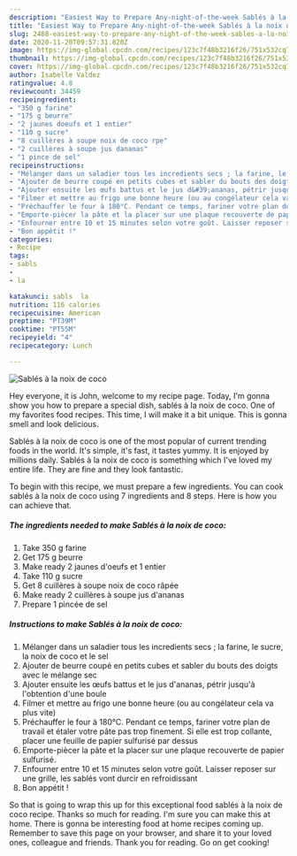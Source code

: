 ```yaml
---
description: "Easiest Way to Prepare Any-night-of-the-week Sablés à la noix de coco"
title: "Easiest Way to Prepare Any-night-of-the-week Sablés à la noix de coco"
slug: 2488-easiest-way-to-prepare-any-night-of-the-week-sables-a-la-noix-de-coco
date: 2020-11-20T09:57:31.820Z
image: https://img-global.cpcdn.com/recipes/123c7f48b3216f26/751x532cq70/sables-a-la-noix-de-coco-photo-principale-de-la-recette.jpg
thumbnail: https://img-global.cpcdn.com/recipes/123c7f48b3216f26/751x532cq70/sables-a-la-noix-de-coco-photo-principale-de-la-recette.jpg
cover: https://img-global.cpcdn.com/recipes/123c7f48b3216f26/751x532cq70/sables-a-la-noix-de-coco-photo-principale-de-la-recette.jpg
author: Isabelle Valdez
ratingvalue: 4.8
reviewcount: 34459
recipeingredient:
- "350 g farine"
- "175 g beurre"
- "2 jaunes doeufs et 1 entier"
- "110 g sucre"
- "8 cuillères à soupe noix de coco rpe"
- "2 cuillères à soupe jus dananas"
- "1 pince de sel"
recipeinstructions:
- "Mélanger dans un saladier tous les incredients secs ; la farine, le sucre, la noix de coco et le sel"
- "Ajouter de beurre coupé en petits cubes et sabler du bouts des doigts avec le mélange sec"
- "Ajouter ensuite les œufs battus et le jus d&#39;ananas, pétrir jusqu&#39;à l&#39;obtention d&#39;une boule"
- "Filmer et mettre au frigo une bonne heure (ou au congélateur cela va plus vite)"
- "Préchauffer le four à 180°C. Pendant ce temps, fariner votre plan de travail et étaler votre pâte pas trop finement. Si elle est trop collante, placer une feuille de papier sulfurisé par dessus"
- "Emporte-piècer la pâte et la placer sur une plaque recouverte de papier sulfurisé."
- "Enfourner entre 10 et 15 minutes selon votre goût. Laisser reposer sur une grille, les sablés vont durcir en refroidissant"
- "Bon appétit !"
categories:
- Recipe
tags:
- sabls
- 
- la

katakunci: sabls  la 
nutrition: 116 calories
recipecuisine: American
preptime: "PT39M"
cooktime: "PT55M"
recipeyield: "4"
recipecategory: Lunch

---
```



![Sablés à la noix de coco](https://img-global.cpcdn.com/recipes/123c7f48b3216f26/751x532cq70/sables-a-la-noix-de-coco-photo-principale-de-la-recette.jpg)

Hey everyone, it is John, welcome to my recipe page. Today, I'm gonna show you how to prepare a special dish, sablés à la noix de coco. One of my favorites food recipes. This time, I will make it a bit unique. This is gonna smell and look delicious.

Sablés à la noix de coco is one of the most popular of current trending foods in the world. It's simple, it's fast, it tastes yummy. It is enjoyed by millions daily. Sablés à la noix de coco is something which I've loved my entire life. They are fine and they look fantastic.




To begin with this recipe, we must prepare a few ingredients. You can cook sablés à la noix de coco using 7 ingredients and 8 steps. Here is how you can achieve that.

<!--inarticleads1-->

##### The ingredients needed to make Sablés à la noix de coco:

1. Take 350 g farine
1. Get 175 g beurre
1. Make ready 2 jaunes d&#39;oeufs et 1 entier
1. Take 110 g sucre
1. Get 8 cuillères à soupe noix de coco râpée
1. Make ready 2 cuillères à soupe jus d&#39;ananas
1. Prepare 1 pincée de sel




<!--inarticleads2-->

##### Instructions to make Sablés à la noix de coco:

1. Mélanger dans un saladier tous les incredients secs ; la farine, le sucre, la noix de coco et le sel
1. Ajouter de beurre coupé en petits cubes et sabler du bouts des doigts avec le mélange sec
1. Ajouter ensuite les œufs battus et le jus d&#39;ananas, pétrir jusqu&#39;à l&#39;obtention d&#39;une boule
1. Filmer et mettre au frigo une bonne heure (ou au congélateur cela va plus vite)
1. Préchauffer le four à 180°C. Pendant ce temps, fariner votre plan de travail et étaler votre pâte pas trop finement. Si elle est trop collante, placer une feuille de papier sulfurisé par dessus
1. Emporte-piècer la pâte et la placer sur une plaque recouverte de papier sulfurisé.
1. Enfourner entre 10 et 15 minutes selon votre goût. Laisser reposer sur une grille, les sablés vont durcir en refroidissant
1. Bon appétit !




So that is going to wrap this up for this exceptional food sablés à la noix de coco recipe. Thanks so much for reading. I'm sure you can make this at home. There is gonna be interesting food at home recipes coming up. Remember to save this page on your browser, and share it to your loved ones, colleague and friends. Thank you for reading. Go on get cooking!
